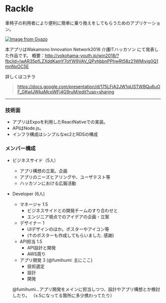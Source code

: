 # Rackle
 車椅子の利用者により便利に簡単に乗り換えをしてもらうためのアプリケーション。

[![Image from Gyazo](https://i.gyazo.com/e121d72288f33b3ecb021da16ec2f68e.jpg)](https://gyazo.com/e121d72288f33b3ecb021da16ec2f68e)

本アプリはWakamono Innovation Network2018 介護ITハッカソン にて発表した作品です。
概要：http://yokohama-youth.jp/win2018/?fbclid=IwAR35pfLZXddKamY7oYW9VAV_QPvhbbnPPhwRt58z21WMivjg0Q1mnNxOC5E


詳しくはコチラ
> https://docs.google.com/presentation/d/175LFjA2JW1qUSTWBQu6uOF_GKwIJWkaMcpWFi4G9ruM/edit?usp=sharing

-------
### 技術面
  - アプリはExpoを利用したReactNativeでの実装。
  - APIはNode.js。
  - インフラ構成はシンプルなec2とRDSの構成

### メンバー構成
- ビジネスサイド（5人）
  - アプリ構想の立案。企画
  - アプリのニーズヒアリングや、ユーザテスト等
  - ハッカソンにおける広報活動
- Developer (6人)
  - マネージャ 1.5
    - ビジネスサイドとの開発チームのすり合わせと
    - エンジニア視点でのアイデアの企画・立案
  - デザイナー 1
    - UIデザインのほか。ポスターやアイコン等
    - (↑のポスターも作成してもらいました. 感謝)
  - API担当 1.5
    - API設計と開発
    - AWS周り
  - アプリ開発 3 (@fumihumi: 主にここ)
    - 技術選定
    - 設計
    - 開発

  @fumihumi...アプリ開発をメインに担当しつつ、設計やアプリ構想とか検討したり。
  （x.5になってる箇所に多少携わってたり）
